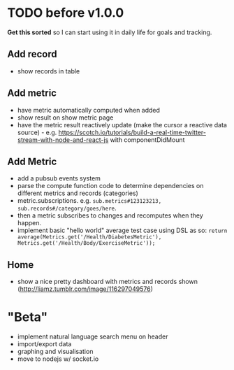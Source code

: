 TODO before v1.0.0
==================

**Get this sorted** so I can start using it in daily life for goals and tracking.



## Add record
 - show records in table

## Add metric
 - have metric automatically computed when added
 - show result on show metric page
 - have the metric result reactively update (make the cursor a reactive data source) - e.g. https://scotch.io/tutorials/build-a-real-time-twitter-stream-with-node-and-react-js with componentDidMount

## Add Metric
 - add a pubsub events system
 - parse the compute function code to determine dependencies on different metrics and records (categories)
 - metric.subscriptions. e.g. `sub.metrics#123123213, sub.records#/category/goes/here`. 
 - then a metric subscribes to changes and recomputes when they happen. 
 - implement basic "hello world" average test case using DSL as so: `return average(Metrics.get('/Health/DiabetesMetric'), Metrics.get('/Health/Body/ExerciseMetric'));`

## Home
 - show a nice pretty dashboard with metrics and records shown (http://liamz.tumblr.com/image/116297049576)


"Beta"
======

 - implement natural language search menu on header
 - import/export data
 - graphing and visualisation
 - move to nodejs w/ socket.io
